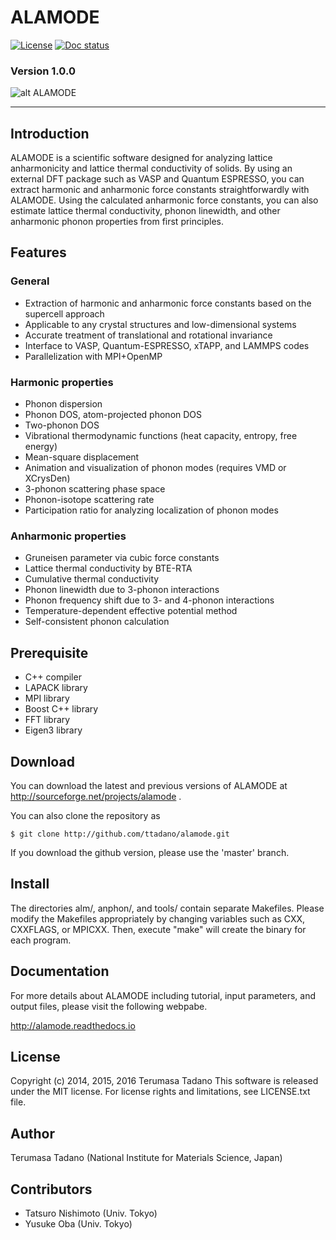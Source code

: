 # ALAMODE
 
[![License][license-image]][license-url]
[![Doc status][docs-image]][docs-url]

### Version 1.0.0
![alt ALAMODE](./docs/img/alamode.png)


- - -

## Introduction 

ALAMODE is a scientific software designed for analyzing lattice anharmonicity
and  lattice thermal conductivity of solids. By using an external DFT package
such as  VASP and Quantum ESPRESSO, you can extract harmonic and anharmonic
force constants  straightforwardly with ALAMODE. Using the calculated anharmonic
force constants, you can also estimate lattice thermal conductivity, phonon
linewidth, and other anharmonic phonon properties from first principles.

## Features


### General
* Extraction of harmonic and anharmonic force constants based on the supercell approach
* Applicable to any crystal structures and low-dimensional systems
* Accurate treatment of translational and rotational invariance
* Interface to VASP, Quantum-ESPRESSO, xTAPP, and LAMMPS codes
* Parallelization with MPI+OpenMP

### Harmonic properties

* Phonon dispersion
* Phonon DOS, atom-projected phonon DOS
* Two-phonon DOS
* Vibrational thermodynamic functions (heat capacity, entropy, free energy)
* Mean-square displacement
* Animation and visualization of phonon modes (requires VMD or XCrysDen)
* 3-phonon scattering phase space
* Phonon-isotope scattering rate
* Participation ratio for analyzing localization of phonon modes


### Anharmonic properties
* Gruneisen parameter via cubic force constants
* Lattice thermal conductivity by BTE-RTA
* Cumulative thermal conductivity
* Phonon linewidth due to 3-phonon interactions
* Phonon frequency shift due to 3- and 4-phonon interactions
* Temperature-dependent effective potential method
* Self-consistent phonon calculation

## Prerequisite
* C++ compiler
* LAPACK library
* MPI library
* Boost C++ library
* FFT library
* Eigen3 library

## Download

You can download the latest and previous versions of ALAMODE 
at http://sourceforge.net/projects/alamode .

You can also clone the repository as

```
$ git clone http://github.com/ttadano/alamode.git
```

If you download the github version, please use the 'master' branch.

## Install
The directories alm/, anphon/, and tools/ contain separate Makefiles.
Please modify the Makefiles appropriately by changing variables such as 
CXX, CXXFLAGS, or MPICXX. Then, execute "make" will create the binary for
each program.


## Documentation
For more details about ALAMODE including tutorial, input parameters, and 
output files, please visit the following webpabe.

http://alamode.readthedocs.io


## License
Copyright (c) 2014, 2015, 2016 Terumasa Tadano
This software is released under the MIT license. 
For license rights and limitations, see LICENSE.txt file.

## Author
Terumasa Tadano (National Institute for Materials Science, Japan)

## Contributors

* Tatsuro Nishimoto (Univ. Tokyo)
* Yusuke Oba (Univ. Tokyo)



[license-image]: https://img.shields.io/github/license/ttadano/alamode.svg
[license-url]:  https://github.com/ttadano/alamode/blob/develop/LICENSE.txt

[docs-image]:  https://readthedocs.org/projects/alamode/badge/?version=latest
[docs-url]: https://alamode.readthedocs.io/en/latest/?badge=latest


